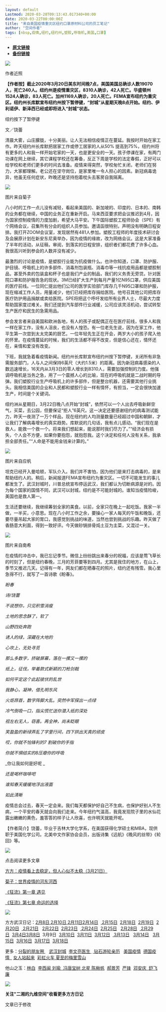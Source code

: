 ```yaml
---
layout: default
Lastmod: 2020-03-28T09:13:43.017340+00:00
date: 2020-03-22T00:00:00Z
title: "来自美国疫情重灾区纽约口罩原材料公司的员工笔记"
author: "空间作者"
tags: [nbsp,疫情,纽约,纽约州,塑胶,呼吸机,美国,口罩]
---
```


* [**原文链接**](https://mp.weixin.qq.com/s/rRePiWVvrp_omYdk32EucQ)
* [**备份链接**](http://archive.vn/wip/4Dty6)


![](/images/post/b03014b2eb9bee8fc18c505408a4ca4b.jpg)

作者近照

  

__【作者按】截止2020年3月20日美东时间晚7点，美国美国总确诊人数19070人，死亡240人。纽约州是疫情重灾区，8310人确诊，42人死亡。华盛顿州1524人确诊，83人死亡。加州1169人确诊，20人死亡。FEMA宣布纽约为重灾区。纽约州长库默宣布纽约州按下暂停键，“封城”从星期天晚8点开始。纽约、伊利诺伊、新泽西已经或即将进入“封城”状态。__

纽约按下了暂停键

文／饶蕾

清晨大雾，山庄朦胧，十分美丽。让人无法相信疫情正在蔓延。我按时开始在家工作。昨天纽约州长库默把居家工作或停工居家的人从50% 提高到75%，纽约州将有更多的人和我一样开始宅家的一天，也是更安全的一天。孩子停课在家，有两门功课在网上继续，其它课程学校还在筹备，反正下周是学校的法定春假，正好可以给学校和老师们更多的时间去准备。疫情来得突然，学校匆忙关闭，老师们在努力，大家都理解。老公还在坚守岗位，是家里唯一令人担心的因素。新冠病毒诡异，他虽无任何症状，昨晚还是坚持抱着枕头去客房自我隔离。

![](/images/post/eb8e0111aabed227e8511225da61baab.jpg)

图片来自菊子

  

八小时的工作一点儿没有减轻，看起来美国的、新加坡的、印度的、日本的、南韩的业务都在继续，中国的业务正在重新开启。马来西亚要求把会议推迟到4月，因为国家控制疫情的力度加剧，希望大马平安。下午国际塑胶工程师协会（SPE）有个网络会议，召集所有分会的组织人员参加。邀请函很特别，声明没有明确日程安排。我打开ZOOM会议室，发现居然有481人参加。塑胶工程师的年度技术研讨会及会展原计划在新安东尼奥举办，因为疫情的缘故，改为网络会议。这是大家准备了半年的活动，从征稿，审阅，到落实的日程安排，组织者们都花费了许多心血。我很高兴听到参会的人数并没有减少。

  

最激烈的讨论是疫情，是塑胶行业能为抗疫做什么。也许你知道，口罩、防护服、护目镜、呼吸机上的许多部件、消毒剂包装瓶、消毒巾等一线抗疫用品都是塑胶制品，甚至外卖的包装盒和杯子也是我们产业的制品，我们的义务责无旁贷。针对医院口罩和防护服告急的现状。3M已经扩大生产到每月产量1亿N95口罩，供应美国的医疗前线。一位同仁提出他们公司的医学实验部门库存几千N95口罩和防护服，现在缩减工作人员，用量减少，他们已经把库存捐给医院。他号召其他公司把库存医疗防护用品捐献或卖给医院。SPE将把这个呼吁发给所有业界人士，尽最大力度帮助国家度过难关。我们还提到汽车部件行业减缓，公司应该灵活机动，尝试转型生产医疗和民生的急需用品。

  

参会发言者来自美国和欧洲各地，有人的孩子或配偶正在在医疗前线，很多人和我一样在家工作，没有人沮丧，也没有人惶恐。有一位老先生说，因为在家工作，他平生第一次尝到太太完美的厨艺。一位年轻先生正在开会，两岁大小的孩子爬入他的怀里。在疫情蔓延的时候，我们的生活都不得不改变，但是信心还在，情怀还在，亲情和爱没有改变。

下班，我就急着看疫情新闻。纽约州长库默宣布纽约州按下暂停键，关闭所有非急需服务部门，人与人之间保持6英尺（大约1.5米）的距离。因为新冠病毒感染的人数迅速增长，16天内从3月3日的零人增长到8310人，需要加强控制的力度。他强调呼吸机是当务之急，用了一个震撼人心的比喻，现在的呼吸机就是二战时期的导弹。我们塑胶行业生产呼吸机上的许多部件，但是整台机器，还需要其他行业挑头。我相信美国的企业和人民都和塑胶行业一样有情怀，有担当，一定会很快加速生产，时间是个关键词。

  

纽约洲从星期日，3月22日晚八点开始“封城”，依然可以一个人出去呼吸新鲜空气，买菜，去公园，但要保证“拒人”6英尺。这一决定还要感谢纽约的病毒测试能力，昨天一夜测了一万个样品，现在纽约的人均测量数量已经超过中国和朝鲜，才让我们了解病毒增长的真实趋势。库默说的几句话，我有点儿感动。“我们现在是救人，能救一个救一个。将来我们想起来，能说那时我们尽力了。”“经济会有损失，个人会不方便，如果你要抱怨，就抱怨我。这个决定和任何人没有关系，我承担全部责任。”“人命是不能用金钱来计算的。”

![](/images/post/98888002e241c584c7dc9a2653676a22.jpg)

图片来自应帆

  

坦克已经开入曼哈顿，军队介入。我们并不害怕，因为他们是来打击病毒的，是来帮助纽约人的。稍后，新闻报道FEMA宣布纽约为重灾区。一切不可能发生的事儿都发生了。武汉封城时，川普总统宣布停运武汉，我们都认为切断病源是对的。因为每个国家的国情不同，武汉可以封城，纽约是不可能封城的。谁知当疫情险峻，美国也是救人第一。

  

生活还要继续，我继续筹划全家的美食。以前，全家只在晚上一起吃饭。我家一半做，一半买，小意思。现在八小时工作之余，要操心一家人每天的午饭和晚饭，还要尽量吊起大家的胃口，我感觉到挑战的味道，当然也尝到挑战的乐趣。昨天做了香肠意大利面，得到一致好评。今天做砂锅排骨炖土豆为主菜，又混过一关。

![](/images/post/6dd1b74ac200ab11b4e8221b2d46bbb2.jpg)

图片来自南希  

  

在疫情的冲击中，我已忘记季节。微信上纷纷跳出来春分的祝福，应该是莺飞草长的时刻了，但是纽约春晚，三月的芳菲要等到四月。尤其是我住的地方，在山上，季节又推迟几天。记得有一年，网友们都在晒春花的照片，纽约还有残雪。我心里急得不行，就写了一首诗歌《盼春》。

  

_盼春_

_诗/饶蕾_

  

_不说想你，只见积雪消瘦_

_土地的思念酥了，软了_

_山野四处奔跑_

_诱人的绿，深藏在大地的_

_心坎上，无处寻觅_

  

_那么多数字，挤破屏幕，落在一摞又一摞的_

_纸上，征伐，举着款式新颖的刀枪剑戟_

  

_如何平定这个此起彼伏的乱世_

_我静心，凝神，借孔明东风_

_火炬昂首，数字阵脚大乱。突然中军探出一点绿_

_冷气倒吸一口，指尖慌忙送你潜入纸的深处_

_视左右无人，窃喜。再全神，尚未眨眼_

_笑盈盈的新绿弄乱了字里行间，四下拱出天真的顽皮_

_哎，你就不怕锋利的7 割破你的手指_

_你就不惧结实的8压瘪你的呼吸_

_你让我如何是好呢 _

  

_还是喝杯咖啡吧_

_谁知春天缓缓地浮出液面_

_如此清晰_

  

疫情总会过去，春天一定会来。我们每天都保护好自己不生病，也保护好别人不生病，一个平安的春天就会向我们走来。今年纽约气温高，我竟发现院子里的水仙花露出嫩嫩的黄色，羞答答的样子让人欣喜，也许明天就能开呢。

【作者简介】饶蕾，毕业于吉林大学化学系，在美国获得化学硕士和MBA，现供职于美国化学公司。北美中文作家协会会员，出版诗集《远航》《晚⻛的丝带》《轮回》等。

![](/images/post/c5a03c2ed850a5904b44de2bc73b456b.jpg)

点击阅读更多文章

[方方：疫情看上去稳定，但人心似不太稳（3月21日）](https://mp.weixin.qq.com/s?__biz=MjM5MzU4NjU4OQ==&mid=2650812999&idx=1&sn=1aed6b2583b1832487aed50b6081cc76&scene=21#wechat_redirect)

[菊子：世界疫情的河东河西](http://mp.weixin.qq.com/s?__biz=MzI3OTI4MTE1MA==&mid=2247483811&idx=1&sn=d42231bf6e22bc6e05c1444b2bb5ba42&chksm=eb4b6d32dc3ce424bc8710818596eecd0233348baa8e8a12515e17705cde93c0f81d42f9bef2&scene=21#wechat_redirect)  

[《狂流》第一章 遇见](http://mp.weixin.qq.com/s?__biz=MzI1MzMyNzcxNg==&mid=2247485906&idx=1&sn=e1743842daa6e4c81de8900bbc56ef41&chksm=e9d769d9dea0e0cf2557265de6a827f9ab799980f25eec4077cf35132f8f22674d7df698d76a&scene=21#wechat_redirect)

[《狂流》第七章 命运的选择](https://mp.weixin.qq.com/s?__biz=MzI1MzMyNzcxNg==&mid=2247486061&idx=1&sn=41e364ef41ef2efc51e9a831966e795c&scene=21#wechat_redirect)  

![](/images/post/85945c6cc65ae7a39bd34d802db2c291.jpg)

方方武汉日记：[2月8日 ](http://mp.weixin.qq.com/s?__biz=MzI4OTA0MjgyNA==&mid=2457192042&idx=1&sn=7f2ea259bb0c662962d4bc5547b73cd4&chksm=fbb45e8dccc3d79bbeab0d8e07e78f20a83d3b1d33bc57b0f29fa5906ad03b7372ba7720c2a6&scene=21#wechat_redirect)[2月10日 ](http://mp.weixin.qq.com/s?__biz=MzI4OTA0MjgyNA==&mid=2457192055&idx=1&sn=f8bb28271b5091933d39806cecdeba31&chksm=fbb45e90ccc3d786cd643d36d6eda641525230f63ef56a7141ad58dd0f4633f29dc75c455605&scene=21#wechat_redirect)[2月11日](http://mp.weixin.qq.com/s?__biz=MzI4OTA0MjgyNA==&mid=2457192063&idx=1&sn=57579acb8eadffa9bfdf586e5295008f&chksm=fbb45e98ccc3d78e1b510dc5d922976ce2524ff6c94724daeee57ff1e17c048209096e272582&scene=21#wechat_redirect)[2月14日](http://mp.weixin.qq.com/s?__biz=MzI4OTA0MjgyNA==&mid=2457192093&idx=1&sn=474f859ec2fed4e101397fef62025d35&chksm=fbb45e7accc3d76c83cd10e01f6d34d908d52cab0fe4903411df5da94e06c028b4ecf2efec0e&scene=21#wechat_redirect)  [ 2月15日](http://mp.weixin.qq.com/s?__biz=MzI4OTA0MjgyNA==&mid=2457192098&idx=1&sn=52baeb7fa5c1d904a84f374e8a6edbfc&chksm=fbb45e45ccc3d7535363cfdc066fad9ae15c87b6ec91aff63b93f39af038e7994e8c052a74e7&scene=21#wechat_redirect)  [2月18日](http://mp.weixin.qq.com/s?__biz=MzI4OTA0MjgyNA==&mid=2457192115&idx=1&sn=f4696514de8371a9c8e5d2fcdf215241&chksm=fbb45e54ccc3d74226791796bd69ed4f4c2ddf5bb502932b208dcd5d1e82771f5f68abd43557&scene=21#wechat_redirect)  [2月19日](http://mp.weixin.qq.com/s?__biz=MzI4OTA0MjgyNA==&mid=2457192122&idx=1&sn=369ff8144567ffd6efa9153f9b15e602&chksm=fbb45e5dccc3d74b416fde1dd0ec5698d4f85c2ee8b5633bea51cada833ff4afa0c10bf45bf3&scene=21#wechat_redirect)  [2月20日](http://mp.weixin.qq.com/s?__biz=MzI4OTA0MjgyNA==&mid=2457192137&idx=1&sn=623190019b0f0ae56b7e957629a67148&chksm=fbb45e2eccc3d73840440b4300753c37bdbe193bb87bb36a944e319ff7024b549f5f29fc88fd&scene=21#wechat_redirect)  [ 2月21日](http://mp.weixin.qq.com/s?__biz=MzI4OTA0MjgyNA==&mid=2457192151&idx=1&sn=b8aacabfef1e1babccc5277c6defa205&chksm=fbb45e30ccc3d7261ed7500f19c60d7e73f9f0029d16a4f202891aedf8f033c76326a48787c2&scene=21#wechat_redirect)   [2月22日](http://mp.weixin.qq.com/s?__biz=MzI4OTA0MjgyNA==&mid=2457192158&idx=1&sn=e91536be46a55b6dcbbe822d7d6c684b&chksm=fbb45e39ccc3d72f5778e27dc5c02c9e729656647cda2f966abf06b03a3640df2a0d325492ac&scene=21#wechat_redirect)  [2月23日](http://mp.weixin.qq.com/s?__biz=MzI4OTA0MjgyNA==&mid=2457192162&idx=1&sn=131f8cab1d49a4743b495ac75dd3a313&chksm=fbb45e05ccc3d713322230057751b5e7072d8cb14c6b58ea2870d62ce19d530b5ee7e32547ad&scene=21#wechat_redirect)  [ 2月24日](http://mp.weixin.qq.com/s?__biz=MzI4OTA0MjgyNA==&mid=2457192167&idx=1&sn=28bead377618c37c4702547b695e270b&chksm=fbb45e00ccc3d7163e934805973b4dd5eccdcbb0bc3f814ea3a7430feecaad523ff2764abb96&scene=21#wechat_redirect)  [2月25日](http://mp.weixin.qq.com/s?__biz=MzI4OTA0MjgyNA==&mid=2457192175&idx=1&sn=90769776032e1ce40aff6102a14ee8b3&chksm=fbb45e08ccc3d71efe094e7bf0eb2cbb0c5ebd225f3e736ab87522a0c8b4605d294c66e33f80&scene=21#wechat_redirect)   [2月28日](http://mp.weixin.qq.com/s?__biz=MzI4OTA0MjgyNA==&mid=2457192197&idx=1&sn=26eac72f693c3e1893165b373a41aaf7&chksm=fbb45fe2ccc3d6f4545dcbf6b8ab72e68f84898fff2a2ce91fedd2a857dc921d708676e07f14&scene=21#wechat_redirect)  [ 2月29日](http://mp.weixin.qq.com/s?__biz=MzI4OTA0MjgyNA==&mid=2457192202&idx=1&sn=4900e65040830d16dcc925865abad10f&chksm=fbb45fedccc3d6fb13814173fc0da01888c7e890bf702ba977182767f6d689827455409b1e72&scene=21#wechat_redirect)  [3月4日](http://mp.weixin.qq.com/s?__biz=MzI4OTA0MjgyNA==&mid=2457192239&idx=1&sn=b7493038f7a6759dd4b8d44325524547&chksm=fbb45fc8ccc3d6de519f95b65274b82249ed67099fd2352960a2a03504c3b27cb1145eb16c1d&scene=21#wechat_redirect)[3月8日](http://mp.weixin.qq.com/s?__biz=MzI2NDEyMDY4Ng==&mid=2247483676&idx=1&sn=a5f17120bdaedbf4c0e7bf5273af1b2c&chksm=eab0311dddc7b80bb667306f6b378b3ba060fba23e764a1d5929b9d0a792e434c6440e8103c1&scene=21#wechat_redirect)  3月9日  [3月10日](http://mp.weixin.qq.com/s?__biz=MzI3OTI4MTE1MA==&mid=2247483796&idx=1&sn=e4444f4b561b2a221307549ea29aad13&chksm=eb4b6d05dc3ce413aa8db70c79da5dcf7768c07302f771002e1e12a4cb855811e4daa253eb86&scene=21#wechat_redirect)  [3月11日](http://mp.weixin.qq.com/s?__biz=MjM5MzU4NjU4OQ==&mid=2650812884&idx=1&sn=cfc0165a8b4ccfb569dbf5bdc662d7d2&chksm=bd605d268a17d430f2a9cddbc82e69360fd6f98a3a76f8830f974e512c7418cc79e67cd450b0&scene=21#wechat_redirect)  [3月12日](http://mp.weixin.qq.com/s?__biz=MjM5MzU4NjU4OQ==&mid=2650812895&idx=1&sn=86d6821e87c695f89152cf7bf628029b&chksm=bd605d2d8a17d43b08a783aba2ba653e52279f9ae9bf3fbb074e378946a3e560deadf85cea80&scene=21#wechat_redirect)  [ 3月13日](http://mp.weixin.qq.com/s?__biz=MjM5MzU4NjU4OQ==&mid=2650812900&idx=1&sn=285a256851e72a38d9fe7bbc957ffa9d&chksm=bd605d168a17d400693c046e0206453c1c98b666d373743e7af904ee0f4b96893208bbae3883&scene=21#wechat_redirect)   [3月14日](http://mp.weixin.qq.com/s?__biz=MjM5MzU4NjU4OQ==&mid=2650812917&idx=1&sn=a5333e28f424bb7987d89f98e0070156&chksm=bd605d078a17d411a6944a13cc72aecde6f693e4c3edbb6cc4036939309203d8c781c1ae806b&scene=21#wechat_redirect)   [3月15日](http://mp.weixin.qq.com/s?__biz=MzI4OTA0MjgyNA==&mid=2457192274&idx=1&sn=505b64ccef91e8a1220aa282e9a57792&chksm=fbb45fb5ccc3d6a307ba7136e8d1d3e144de88e94b291570647f5d34241468462217cad15976&scene=21#wechat_redirect)  [3月16日](http://mp.weixin.qq.com/s?__biz=MjM5MzU4NjU4OQ==&mid=2650812957&idx=1&sn=161b4535f46f06eb7de9f74fc30f93b7&chksm=bd605eef8a17d7f9c41f4a652525b8b53ce6f403968e73d7bbaf318ec70071a25238a1465d71&scene=21#wechat_redirect)  [3月17日](http://mp.weixin.qq.com/s?__biz=MjM5MzU4NjU4OQ==&mid=2650812964&idx=1&sn=4f6b361c14925054b8e141327f1ccc68&chksm=bd605ed68a17d7c09965e2f684ae80ec997197550a3ca5ada3965881282f21fab851e3a9df72&scene=21#wechat_redirect)  [3月18日](http://mp.weixin.qq.com/s?__biz=MjM5MzU4NjU4OQ==&mid=2650812972&idx=1&sn=69766b5b79af43f9e1aecd7e974e481a&chksm=bd605ede8a17d7c8fe2e613093d3b56f9362f6192bb00ea9e0c9b91206d61ee815700a01fb4d&scene=21#wechat_redirect)

更多：[分裂的朋友圈 ](http://mp.weixin.qq.com/s?__biz=MzI1MzMyNzcxNg==&mid=2247485737&idx=1&sn=03eac7e505f6b5c087a134548baac06e&chksm=e9d76922dea0e0344d8fdc3224dd9b274043b107860763415c03ca676f325a3a5e25a0e8ba8d&scene=21#wechat_redirect)   [武汉封城](http://mp.weixin.qq.com/s?__biz=MzI1MzMyNzcxNg==&mid=2247485655&idx=1&sn=2b70786656055342ec8b18e23ae6556c&chksm=e9d768dcdea0e1ca5a046e05813b112abfdde811ac0365bbe3647ad8a47a8f4d9d74f59a3851&scene=21#wechat_redirect)  [李文亮医生 ](http://mp.weixin.qq.com/s?__biz=MzI1MzMyNzcxNg==&mid=2247485725&idx=1&sn=31e6c349c37cc5a5685a28f0227d381f&chksm=e9d76916dea0e000a1c9d1e6f84eb4de6fe0c7e5fc150ac0003fced8ac4ffbfae9d1f8ac3d98&scene=21#wechat_redirect) [ 钻石游轮亲历](http://mp.weixin.qq.com/s?__biz=MzI1MzMyNzcxNg==&mid=2247485798&idx=1&sn=7aff12ffab5395dba61cae06c43255ee&chksm=e9d7696ddea0e07b94d9911378cba07bc8159c8b4650299fa7126bc2b650aa78b06752cfc3cd&scene=21#wechat_redirect)   [美国疫情](http://mp.weixin.qq.com/s?__biz=MzI1MzMyNzcxNg==&mid=2247485850&idx=1&sn=6debcc572e1a981fd78043dd37568708&chksm=e9d76991dea0e087c273f764c9789c558ecf9b65d28d909aa7fc3dc6c22de26ee56a3917371d&scene=21#wechat_redirect)  [德国疫情  ](http://mp.weixin.qq.com/s?__biz=MzI1MzMyNzcxNg==&mid=2247485858&idx=1&sn=4e6f699e1d4ea861197b87216fc8ea01&chksm=e9d769a9dea0e0bfcc806c1b8026c325804c11d0f2729674d760ee6f14eb07526efe88ed7d69&scene=21#wechat_redirect) [女人站起来](http://mp.weixin.qq.com/s?__biz=MzI1MzMyNzcxNg==&mid=2247485823&idx=1&sn=55495f9bdf7fc4d2c616eca36099fa43&chksm=e9d76974dea0e06273f330bf5b108515b3ea89acf16b544fddfd16b03baf2aa1fb6b521da986&scene=21#wechat_redirect)  [彩虹火车](http://mp.weixin.qq.com/s?__biz=MzI1MzMyNzcxNg==&mid=2247485831&idx=1&sn=c09788eca392c5161cf19b500a32e302&chksm=e9d7698cdea0e09a3e2363e5e744aeaf0d127b93f35dfd61e7b84f4ed1325950f79d1df23418&scene=21#wechat_redirect)[ 夏至的梅里雪山](http://mp.weixin.qq.com/s?__biz=MzI1MzMyNzcxNg==&mid=2247485771&idx=1&sn=bf184ecce5054e5400685265dd9a0ce2&chksm=e9d76940dea0e0566a1bbca01a734bd82811fae927cad05676ea30eaa7c84ebc64dea15c7f28&scene=21#wechat_redirect)

他山之玉：[林白](http://mp.weixin.qq.com/s?__biz=MzI1MzMyNzcxNg==&mid=2247485796&idx=1&sn=fca5c6011f07362a839105daac2cd92b&chksm=e9d7696fdea0e0798c01762415c910f418f3f42a8d8fa35140174761a1be49d49838f3fac297&scene=21#wechat_redirect)  [李西闽 ](http://mp.weixin.qq.com/s?__biz=MzI1MzMyNzcxNg==&mid=2247485809&idx=1&sn=4ee1e89a0385bade00b0efe2fe7c01f1&chksm=e9d7697adea0e06c17cccf219dea25df7a54431382f4b784260b24801fa2f9fd714313ec218a&scene=21#wechat_redirect)[刘瑜  ](http://mp.weixin.qq.com/s?__biz=MzI1MzMyNzcxNg==&mid=2247484613&idx=1&sn=86f0164931aebe10b8d4bcecead30485&chksm=e9d764cedea0edd83d7d3be15c2cf807b4d8532833c5b84cbe287952fd584a4ca79ef4ec61ed&scene=21#wechat_redirect)[冯唐](http://mp.weixin.qq.com/s?__biz=MzI1MzMyNzcxNg==&mid=2247484683&idx=1&sn=c2e6ee9784b2a58413504b62926a5f52&chksm=e9d76500dea0ec1601ed7f866bc6b9e8331b7dc58c1e61811af2d02073fa1a31cdfe255ab703&scene=21#wechat_redirect)[宝树 ](http://mp.weixin.qq.com/s?__biz=MzI1MzMyNzcxNg==&mid=2247484705&idx=1&sn=0162ad2adce1f363d0a20cdb57eec5b4&chksm=e9d7652adea0ec3c7f436cdfdc84f386bdb2905df9300b07780ad81161589c10be2b52e8eb7f&scene=21#wechat_redirect)[北星 ](http://mp.weixin.qq.com/s?__biz=MzI1MzMyNzcxNg==&mid=2247484700&idx=1&sn=05c998180d7c23f8be456316fe904d03&chksm=e9d76517dea0ec01bbff61c2f6ff086a996a801ac5f3c53a89d104c2ed73bdcd39eda09b8448&scene=21#wechat_redirect)[陈楸帆](http://mp.weixin.qq.com/s?__biz=MzI1MzMyNzcxNg==&mid=2247484995&idx=1&sn=b627fc6c738d3e4939b592e216816fc2&chksm=e9d76648dea0ef5e2e4ea92aa0a78786e7da19ce0aeafd07070b1a0d52b053e4db45948885e3&scene=21#wechat_redirect)  [郝景芳](http://mp.weixin.qq.com/s?__biz=MzI1MzMyNzcxNg==&mid=2247485266&idx=1&sn=16e04fb04e1eaa004344b6df71c57511&chksm=e9d76759dea0ee4f94db1a53bb0dd71da228dc0a2a74fbc84ba9f1e02bf66a4d19d4bf9ddd13&scene=21#wechat_redirect)  [严锋](http://mp.weixin.qq.com/s?__biz=MzI1MzMyNzcxNg==&mid=2247485319&idx=1&sn=cc1abed5290fd592ce5f8aecc5c8061a&chksm=e9d7678cdea0ee9a15bf1eb2e59d93ec346d1478eaf943c4c339653206c8ca68b40ed75a03d3&scene=21#wechat_redirect)  [邓安庆  舒飞廉](http://mp.weixin.qq.com/s?__biz=MzI1MzMyNzcxNg==&mid=2247485664&idx=1&sn=fd272b2a68b691278c4739f5234b26ee&chksm=e9d768ebdea0e1fd11bd93711a73614b0a9f135cf5bd90d3c02db898d9da11137d68a25cc327&scene=21#wechat_redirect) 

![](/images/post/cd373f9fd6f69e34d359aff962229b47.jpg)

**关注"二湘的九维空间”收看更多方方日记**

文章已于修改

